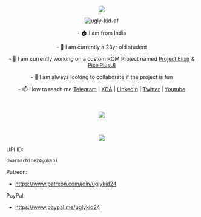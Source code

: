 <p align="center">
  <img src="https://i.imgur.com/U4C6ZO4.png" />
</p>

<p align="center">
 <img src="https://komarev.com/ghpvc/?username=ugly-kid-af&style=flat-square" alt="ugly-kid-af" />
</p>

<p align="center">
  - 🏠 I am from India
</p>

<p align="center">
  - 🌱 I am currently a 23yr old student
</p>

<p align="center">
  - 🏢 I am currently working on a custom ROM Project named <a href="https://projectelixiros.com">Project Elixir</a> & <a href="https://ppui.site">PixelPlusUI</a>
</p>

<p align="center">
  - 👯 I am always looking to collaborate if the project is fun
</p>

<p align="center">
  - 📫 How to reach me <a href="https://telegram.me/ugly_kid_af">Telegram</a> | <a href="https://forum.xda-developers.com/m/sourav24071999.9437589">XDA</a> | <a href="https://www.linkedin.com/in/sourav2407">Linkedin</a> | <a href="https://twitter.com/ugly_kid_af">Twitter</a> | <a href="https://bit.ly/3ugH2Kw">Youtube</a> 
</p>

<br>

<p align="center"> 
  <img src="https://github-readme-streak-stats.herokuapp.com/?user=ugly-kid-af&theme=dark"/>
</p>

<!-- <p align = "center">
 <img src="https://activity-graph.herokuapp.com/graph?username=ugly-kid-af&theme=redical">
</p>   -->

<br>

<p align="center">
  <img src="https://i.imgur.com/sffMtJn.png" />
</p>

UPI ID: 
```
dwarmachine24@oksbi
```
Patreon: 
- https://www.patreon.com/join/uglykid24

PayPal:
- https://www.paypal.me/uglykid24

